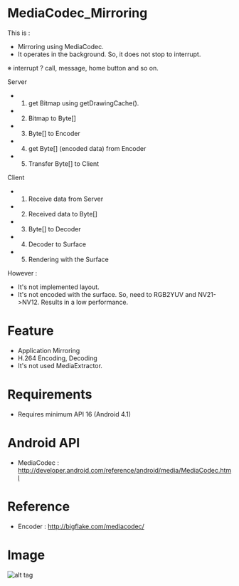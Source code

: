 # MediaCodec_Mirroring
This is : 
* Mirroring using MediaCodec.
* It operates in the background. So, it does not stop to interrupt.

※ interrupt ? call, message, home button and so on.

Server
* 1. get Bitmap using getDrawingCache(). 
* 2. Bitmap to Byte[]
* 3. Byte[] to Encoder
* 4. get Byte[] (encoded data) from Encoder
* 5. Transfer Byte[] to Client

Client
* 1. Receive data from Server
* 2. Received data to Byte[]
* 3. Byte[] to Decoder
* 4. Decoder to Surface
* 5. Rendering with the Surface

However :
* It's not implemented layout.
* It's not encoded with the surface. So, need to RGB2YUV and NV21->NV12. Results in a low performance. 

# Feature
* Application Mirroring
* H.264 Encoding, Decoding
* It's not used MediaExtractor.

# Requirements
* Requires minimum API 16 (Android 4.1)


# Android API
* MediaCodec : http://developer.android.com/reference/android/media/MediaCodec.html

# Reference
* Encoder : http://bigflake.com/mediacodec/
 
# Image
![alt tag](https://github.com/zerstyu/MediaCodec_Mirroring/blob/master/mediacodec.PNG)
